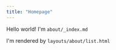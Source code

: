 ```yaml
---
title: "Homepage"
---
```

Hello world! I'm `about/_index.md`

I'm rendered by `layouts/about/list.html`
